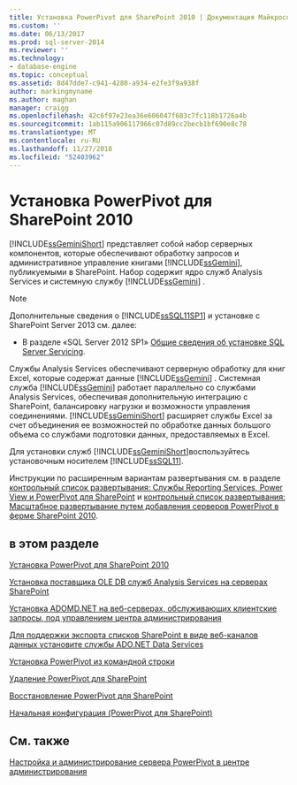 ```yaml
---
title: Установка PowerPivot для SharePoint 2010 | Документация Майкрософт
ms.custom: ''
ms.date: 06/13/2017
ms.prod: sql-server-2014
ms.reviewer: ''
ms.technology:
- database-engine
ms.topic: conceptual
ms.assetid: 8d47dde7-c941-4280-a934-e2fe3f9a938f
author: markingmyname
ms.author: maghan
manager: craigg
ms.openlocfilehash: 42c6f97e23ea36e606047f683c7fc118b1726a4b
ms.sourcegitcommit: 1ab115a906117966c07d89cc2becb1bf690e8c78
ms.translationtype: MT
ms.contentlocale: ru-RU
ms.lasthandoff: 11/27/2018
ms.locfileid: "52403962"
---
```

# <a name="powerpivot-for-sharepoint-2010-installation"></a>Установка PowerPivot для SharePoint 2010
  [!INCLUDE[ssGeminiShort](../../includes/ssgeminishort-md.md)] представляет собой набор серверных компонентов, которые обеспечивают обработку запросов и административное управление книгами [!INCLUDE[ssGemini](../../includes/ssgemini-md.md)], публикуемыми в SharePoint. Набор содержит ядро служб Analysis Services и системную службу [!INCLUDE[ssGemini](../../includes/ssgemini-md.md)] .  
  
> [!NOTE]  
>  Дополнительные сведения о [!INCLUDE[ssSQL11SP1](../../includes/sssql11sp1-md.md)] и установке с SharePoint Server 2013 см. далее:  
>   
>  -   В разделе «SQL Server 2012 SP1» [Общие сведения об установке SQL Server Servicing](../../../2014/sql-server/install/overview-of-sql-server-servicing-installation.md).  
  
 Службы Analysis Services обеспечивают серверную обработку для книг Excel, которые содержат данные [!INCLUDE[ssGemini](../../includes/ssgemini-md.md)] . Системная служба [!INCLUDE[ssGemini](../../includes/ssgemini-md.md)] работает параллельно со службами Analysis Services, обеспечивая дополнительную интеграцию с SharePoint, балансировку нагрузки и возможности управления соединениями. [!INCLUDE[ssGeminiShort](../../includes/ssgeminishort-md.md)] расширяет службы Excel за счет объединения ее возможностей по обработке данных большого объема со службами подготовки данных, предоставляемых в Excel.  
  
 Для установки служб [!INCLUDE[ssGeminiShort](../../includes/ssgeminishort-md.md)]воспользуйтесь установочным носителем [!INCLUDE[ssSQL11](../../includes/sssql11-md.md)].  
  
 Инструкции по расширенным вариантам развертывания см. в разделе [контрольный список развертывания: Службы Reporting Services, Power View и PowerPivot для SharePoint](deployment-checklist-reporting-services-power-view-power-pivot-for-sharepoint.md) и [контрольный список развертывания: Масштабное развертывание путем добавления серверов PowerPivot в ферме SharePoint 2010](../../../2014/sql-server/install/deployment-checklist-scale-out-adding-powerpivot-servers-sharepoint-2010-farm.md).  
  
## <a name="in-this-section"></a>в этом разделе  
 [Установка PowerPivot для SharePoint 2010](../../../2014/sql-server/install/install-powerpivot-for-sharepoint-2010.md)  
  
 [Установка поставщика OLE DB служб Analysis Services на серверах SharePoint](../../../2014/sql-server/install/install-the-analysis-services-ole-db-provider-on-sharepoint-servers.md)  
  
 [Установка ADOMD.NET на веб-серверах, обслуживающих клиентские запросы, под управлением центра администрирования](../../../2014/sql-server/install/install-adomd-net-on-web-front-end-servers-running-central-administration.md)  
  
 [Для поддержки экспорта списков SharePoint в виде веб-каналов данных установите службы ADO.NET Data Services](../../../2014/sql-server/install/install-ado-net-data-services-to-support-data-feed-exports-of-sharepoint-lists.md)  
  
 [Установка PowerPivot из командной строки](../../../2014/sql-server/install/install-powerpivot-from-the-command-prompt.md)  
  
 [Удаление PowerPivot для SharePoint](../../../2014/sql-server/install/uninstall-power-pivot-for-sharepoint.md)  
  
 [Восстановление PowerPivot для SharePoint](../../../2014/sql-server/install/repair-powerpivot-for-sharepoint.md)  
  
 [Начальная конфигурация &#40;PowerPivot для SharePoint&#41;](../../../2014/sql-server/install/initial-configuration-powerpivot-for-sharepoint.md)  
  
## <a name="see-also"></a>См. также  
 [Настройка и администрирование сервера PowerPivot в центре администрирования](../../analysis-services/power-pivot-sharepoint/power-pivot-server-administration-and-configuration-in-central-administration.md)  
  
  

